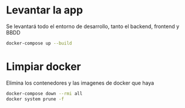 # Levantar la app
Se levantará todo el entorno de desarrollo, tanto el backend, frontend y BBDD

```bash
docker-compose up --build
```

# Limpiar docker
Elimina los contenedores y las imagenes de docker que haya

```bash
docker-compose down --rmi all
docker system prune -f
```
